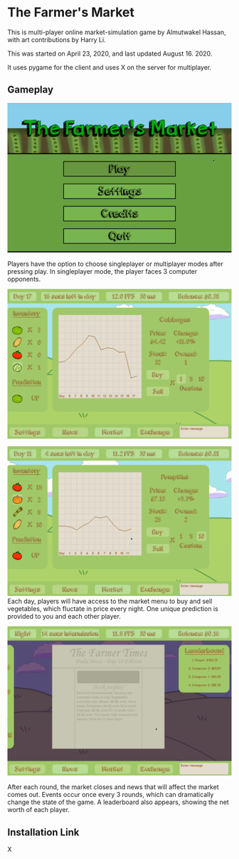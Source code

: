 # The Farmer's Market
This is multi-player online market-simulation game by Almutwakel Hassan, with art contributions by Harry Li. 

This was started on April 23, 2020, and last updated August 16. 2020.

It uses pygame for the client and uses X on the server for multiplayer.

## Gameplay

![Menu Screen Image](client/images/screenshots/menu.png)

Players have the option to choose singleplayer or multiplayer modes after pressing play. In singleplayer mode, the player faces 3 computer opponents.

![Market Screen Image](client/images/screenshots/market.png)

![Market Screen Image 2](client/images/screenshots/market2.png)
Each day, players will have access to the market menu to buy and sell vegetables, which fluctate in price every night. One unique prediction is provided to you and each other player.

![News Screen Image](client/images/screenshots/news.png)

After each round, the market closes and news that will affect the market comes out. Events occur once every 3 rounds, which can dramatically change the state of the game. A leaderboard also appears, showing the net worth of each player.

## Installation Link
X